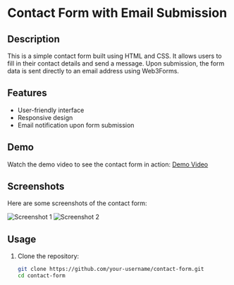 # Contact Form with Email Submission

## Description

This is a simple contact form built using HTML and CSS. It allows users to fill in their contact details and send a message. Upon submission, the form data is sent directly to an email address using Web3Forms.

## Features

- User-friendly interface
- Responsive design
- Email notification upon form submission

## Demo

Watch the demo video to see the contact form in action: [Demo Video](https://github.com/ItsMeAreebaAmjad/WorkingContactForm/blob/main/ContactDemo.mp4)

## Screenshots

Here are some screenshots of the contact form:

![Screenshot 1](https://github.com/your-username/contact-form/blob/main/screenshots/screenshot1.png)
![Screenshot 2](https://github.com/your-username/contact-form/blob/main/screenshots/screenshot2.png)

## Usage

1. Clone the repository:
   ```sh
   git clone https://github.com/your-username/contact-form.git
   cd contact-form
